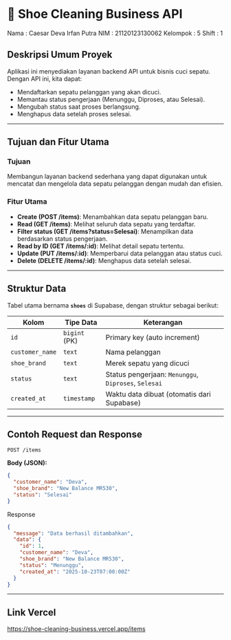 # 🧼 Shoe Cleaning Business API

Nama     : Caesar Deva Irfan Putra
NIM      : 21120123130062
Kelompok : 5
Shift    : 1

## Deskripsi Umum Proyek

Aplikasi ini menyediakan layanan backend API untuk bisnis cuci sepatu.  
Dengan API ini, kita dapat:
- Mendaftarkan sepatu pelanggan yang akan dicuci.
- Memantau status pengerjaan (Menunggu, Diproses, atau Selesai).
- Mengubah status saat proses berlangsung.
- Menghapus data setelah proses selesai.
  
---

## Tujuan dan Fitur Utama

### Tujuan
Membangun layanan backend sederhana yang dapat digunakan untuk mencatat dan mengelola data sepatu pelanggan dengan mudah dan efisien.

### Fitur Utama
- **Create (POST /items)**: Menambahkan data sepatu pelanggan baru.  
- **Read (GET /items)**: Melihat seluruh data sepatu yang terdaftar.  
- **Filter status (GET /items?status=Selesai)**: Menampilkan data berdasarkan status pengerjaan.  
- **Read by ID (GET /items/:id)**: Melihat detail sepatu tertentu.  
- **Update (PUT /items/:id)**: Memperbarui data pelanggan atau status cuci.  
- **Delete (DELETE /items/:id)**: Menghapus data setelah selesai.

---

## Struktur Data

Tabel utama bernama **`shoes`** di Supabase, dengan struktur sebagai berikut:

| Kolom           | Tipe Data     | Keterangan                                   |
|-----------------|----------------|----------------------------------------------|
| `id`            | `bigint` (PK) | Primary key (auto increment)                 |
| `customer_name` | `text`         | Nama pelanggan                               |
| `shoe_brand`    | `text`         | Merek sepatu yang dicuci                     |
| `status`        | `text`         | Status pengerjaan: `Menunggu`, `Diproses`, `Selesai` |
| `created_at`    | `timestamp`    | Waktu data dibuat (otomatis dari Supabase)   |

---

## Contoh Request dan Response
 
`POST /items`

**Body (JSON):**
```json
{
  "customer_name": "Deva",
  "shoe_brand": "New Balance MR530",
  "status": "Selesai"
}
```

Response
```json
{
  "message": "Data berhasil ditambahkan",
  "data": {
    "id": 1,
    "customer_name": "Deva",
    "shoe_brand": "New Balance MR530",
    "status": "Menunggu",
    "created_at": "2025-10-23T07:00:00Z"
  }
}
```

---

## Link Vercel

https://shoe-cleaning-business.vercel.app/items
